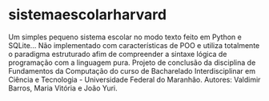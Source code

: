 # sistemaescolarharvard
Um simples pequeno sistema escolar no modo texto feito em Python e SQLite... Não implementado com características de POO e utiliza totalmente o paradigma estruturado afim de compreender a  sintaxe lógica de programação com a linguagem pura.
Projeto de conclusão da disciplina de Fundamentos da Computação do curso de Bacharelado Interdisciplinar em Ciência e Tecnologia - Universidade Federal do Maranhão. 
Autores: Valdimir Barros, Maria Vitória e João Yuri.
